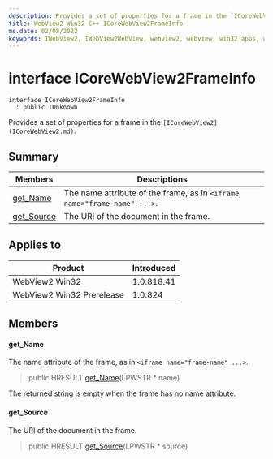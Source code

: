 ```yaml
---
description: Provides a set of properties for a frame in the `ICoreWebView2`.
title: WebView2 Win32 C++ ICoreWebView2FrameInfo
ms.date: 02/08/2022
keywords: IWebView2, IWebView2WebView, webview2, webview, win32 apps, win32, edge, ICoreWebView2, ICoreWebView2Controller, browser control, edge html, ICoreWebView2FrameInfo
---
```


# interface ICoreWebView2FrameInfo

```
interface ICoreWebView2FrameInfo
  : public IUnknown
```

Provides a set of properties for a frame in the `[ICoreWebView2](ICoreWebView2.md)`.

## Summary

 Members                        | Descriptions
--------------------------------|---------------------------------------------
[get_Name](#get_name) | The name attribute of the frame, as in `<iframe name="frame-name" ...>`.
[get_Source](#get_source) | The URI of the document in the frame.

## Applies to

Product                         | Introduced
--------------------------------|---------------------------------------------
WebView2 Win32            |    1.0.818.41
WebView2 Win32 Prerelease |    1.0.824

## Members

#### get_Name

The name attribute of the frame, as in `<iframe name="frame-name" ...>`.

> public HRESULT [get_Name](#get_name)(LPWSTR * name)

The returned string is empty when the frame has no name attribute.

#### get_Source

The URI of the document in the frame.

> public HRESULT [get_Source](#get_source)(LPWSTR * source)

